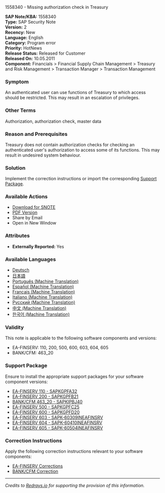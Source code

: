 1558340 - Missing authorization check in Treasury

**SAP Note/KBA:** 1558340  
**Type:** SAP Security Note  
**Version:** 2  
**Recency:** New  
**Language:** English  
**Category:** Program error  
**Priority:** HotNews  
**Release Status:** Released for Customer  
**Released On:** 10.05.2011  
**Component:** Financials > Financial Supply Chain Management > Treasury and Risk Management > Transaction Manager > Transaction Management

### Symptom
An authenticated user can use functions of Treasury to which access should be restricted. This may result in an escalation of privileges.

### Other Terms
Authorization, authorization check, master data

### Reason and Prerequisites
Treasury does not contain authorization checks for checking an authenticated user's authorization to access some of its functions. This may result in undesired system behaviour.

### Solution
Implement the correction instructions or import the corresponding [Support Package](https://me.sap.com/supportpackage/SAPKGPFA32).

### Available Actions
- [Download for SNOTE](https://notesdownloads.sap.com/note/0040000009239342017)
- [PDF Version](https://userapps.support.sap.com/sap/support/sfm/notes/print/0001558340?language=en-US&token=AA72CF02D3EB9815FCBA5D3C758AFA99)
- Share by Email
- Open in New Window

### Attributes
- **Externally Reported:** Yes

### Available Languages
- [Deutsch](https://me.sap.com/notes/0001558340/D)
- [日本語](https://me.sap.com/notes/0001558340/J)
- [Português (Machine Translation)](https://me.sap.com/notes/0001558340/P)
- [Español (Machine Translation)](https://me.sap.com/notes/0001558340/S)
- [Français (Machine Translation)](https://me.sap.com/notes/0001558340/F)
- [Italiano (Machine Translation)](https://me.sap.com/notes/0001558340/I)
- [Русский (Machine Translation)](https://me.sap.com/notes/0001558340/R)
- [中文 (Machine Translation)](https://me.sap.com/notes/0001558340/1)
- [한국어 (Machine Translation)](https://me.sap.com/notes/0001558340/3)

### Validity
This note is applicable to the following software components and versions:
- EA-FINSERV: 110, 200, 500, 600, 603, 604, 605
- BANK/CFM: 463_20

### Support Package
Ensure to install the appropriate support packages for your software component versions:
- [EA-FINSERV 110 - SAPKGPFA32](https://me.sap.com/supportpackage/SAPKGPFA32)
- [EA-FINSERV 200 - SAPKGPFB21](https://me.sap.com/supportpackage/SAPKGPFB21)
- [BANK/CFM 463_20 - SAPKIPBJ40](https://me.sap.com/supportpackage/SAPKIPBJ40)
- [EA-FINSERV 500 - SAPKGPFC25](https://me.sap.com/supportpackage/SAPKGPFC25)
- [EA-FINSERV 600 - SAPKGPFD20](https://me.sap.com/supportpackage/SAPKGPFD20)
- [EA-FINSERV 603 - SAPK-60309INEAFINSRV](https://me.sap.com/supportpackage/SAPK-60309INEAFINSRV)
- [EA-FINSERV 604 - SAPK-60410INEAFINSRV](https://me.sap.com/supportpackage/SAPK-60410INEAFINSRV)
- [EA-FINSERV 605 - SAPK-60504INEAFINSRV](https://me.sap.com/supportpackage/SAPK-60504INEAFINSRV)

### Correction Instructions
Apply the following correction instructions relevant to your software components:
- [EA-FINSERV Corrections](https://me.sap.com/corrins/0001558340/201)
- [BANK/CFM Correction](https://me.sap.com/corrins/0001558340/59)

---

*Credits to [Redrays.io](https://redrays.io) for supporting the provision of this information.*